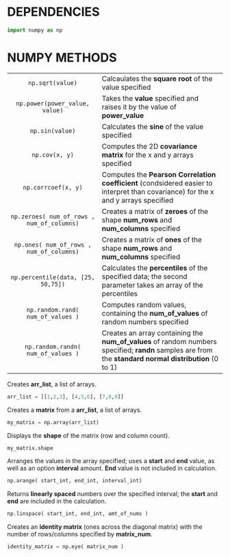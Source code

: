 # DEPENDENCIES
```python
import numpy as np
```

# NUMPY METHODS
|                                            |                                                                                                                                                         |
| :----------------------------------------: | ------------------------------------------------------------------------------------------------------------------------------------------------------- |
|              `np.sqrt(value)`              | Calcaulates the **square root** of the value specified                                                                                                  |
|       `np.power(power_value, value)`       | Takes the **value** specified and raises it by the value of **power_value**                                                                             |
|              `np.sin(value)`               | Calculates the **sine** of the value specified                                                                                                          |
|               `np.cov(x, y)`               | Computes the 2D **covariance matrix** for the x and y arrays specified                                                                                  |
|            `np.corrcoef(x, y)`             | Computes the **Pearson Correlation coefficient** (condsidered easier to interpret than covariance) for the x and y arrays specified                     |
| `np.zeroes( num_of_rows , num_of_columns)` | Creates a matrix of **zeroes** of the shape **num_rows** and **num_columns** specified                                                                  |
|  `np.ones( num_of_rows , num_of_columns)`  | Creates a matrix of **ones** of the shape **num_rows** and **num_columns** specified                                                                    |
|     `np.percentile(data, [25, 50,75])`     | Calculates the **percentiles** of the specified data; the second parameter takes an array of the percentiles                                            |
|     `np.random.rand( num_of_values )`      | Computes random values, containing the **num_of_values** of random numbers specified                                                                    |
|     `np.random.randn( num_of_values )`     | Creates an array containing the **num_of_values** of random numbers specified; **randn** samples are from the **standard normal distribution** (0 to 1) |



Creates **arr_list**,  a list of arrays.
```python
arr_list = [[1,2,3], [4,5,6], [7,8,9]]
```

Creates a **matrix** from a **arr_list**, a list of arrays. 
```python
my_matrix = np.array(arr_list)
```

Displays the **shape** of the matrix (row and column count).
```python
my_matrix.shape
```

Arranges the values in the array specified; uses a **start** and **end** value, as well as an option **interval** amount. **End** value is not included in calculation.
```python
np.arange( start_int, end_int, interval_int)
```

Returns **linearly spaced** numbers over the specified interval; the **start** and **end** are included in the calculation.
```python
np.linspace( start_int, end_int, amt_of_nums )
```

Creates an **identity matrix** (ones across the diagonal matrix) with the number of rows/columns specified by **matrix_num**.
```python
identity_matrix = np.eye( matrix_num )
```